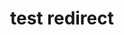 ---
title: test redirect
redirect_to:
  - https://www.ibm.com/support/knowledgecenter/SSQP8H/iot/overview/architecture.html
---